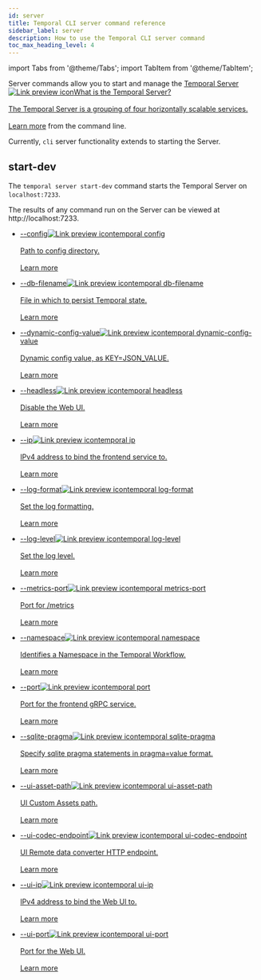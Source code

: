 ```yaml
---
id: server
title: Temporal CLI server command reference
sidebar_label: server
description: How to use the Temporal CLI server command
toc_max_heading_level: 4
---
```


<!-- THIS FILE IS GENERATED. DO NOT EDIT THIS FILE DIRECTLY -->

import Tabs from '@theme/Tabs';
import TabItem from '@theme/TabItem';

Server commands allow you to start and manage the <a class="tdlp" href="/clusters#temporal-server">Temporal Server<span class="tdlpiw"><img src="/img/link-preview-icon.svg" alt="Link preview icon" /></span><span class="tdlpc"><span class="tdlppt">What is the Temporal Server?</span><br /><br /><span class="tdlppd">The Temporal Server is a grouping of four horizontally scalable services.</span><span class="tdlplm"><br /><br /><a class="tdlplma" href="/clusters#temporal-server">Learn more</a></span></span></a> from the command line.

Currently, `cli` server functionality extends to starting the Server.

## start-dev

The `temporal server start-dev` command starts the Temporal Server on `localhost:7233`.

The results of any command run on the Server can be viewed at http://localhost:7233.

- <a class="tdlp" href="/cli/cmd-options#config">--config<span class="tdlpiw"><img src="/img/link-preview-icon.svg" alt="Link preview icon" /></span><span class="tdlpc"><span class="tdlppt">temporal  config</span><br /><br /><span class="tdlppd">Path to config directory.</span><span class="tdlplm"><br /><br /><a class="tdlplma" href="/cli/cmd-options#config">Learn more</a></span></span></a>

- <a class="tdlp" href="/cli/cmd-options#db-filename">--db-filename<span class="tdlpiw"><img src="/img/link-preview-icon.svg" alt="Link preview icon" /></span><span class="tdlpc"><span class="tdlppt">temporal  db-filename</span><br /><br /><span class="tdlppd">File in which to persist Temporal state.</span><span class="tdlplm"><br /><br /><a class="tdlplma" href="/cli/cmd-options#db-filename">Learn more</a></span></span></a>

- <a class="tdlp" href="/cli/cmd-options#dynamic-config-value">--dynamic-config-value<span class="tdlpiw"><img src="/img/link-preview-icon.svg" alt="Link preview icon" /></span><span class="tdlpc"><span class="tdlppt">temporal  dynamic-config-value</span><br /><br /><span class="tdlppd">Dynamic config value, as KEY=JSON_VALUE.</span><span class="tdlplm"><br /><br /><a class="tdlplma" href="/cli/cmd-options#dynamic-config-value">Learn more</a></span></span></a>

- <a class="tdlp" href="/cli/cmd-options#headless">--headless<span class="tdlpiw"><img src="/img/link-preview-icon.svg" alt="Link preview icon" /></span><span class="tdlpc"><span class="tdlppt">temporal  headless</span><br /><br /><span class="tdlppd">Disable the Web UI.</span><span class="tdlplm"><br /><br /><a class="tdlplma" href="/cli/cmd-options#headless">Learn more</a></span></span></a>

- <a class="tdlp" href="/cli/cmd-options#ip">--ip<span class="tdlpiw"><img src="/img/link-preview-icon.svg" alt="Link preview icon" /></span><span class="tdlpc"><span class="tdlppt">temporal  ip</span><br /><br /><span class="tdlppd">IPv4 address to bind the frontend service to.</span><span class="tdlplm"><br /><br /><a class="tdlplma" href="/cli/cmd-options#ip">Learn more</a></span></span></a>

- <a class="tdlp" href="/cli/cmd-options#log-format">--log-format<span class="tdlpiw"><img src="/img/link-preview-icon.svg" alt="Link preview icon" /></span><span class="tdlpc"><span class="tdlppt">temporal  log-format</span><br /><br /><span class="tdlppd">Set the log formatting.</span><span class="tdlplm"><br /><br /><a class="tdlplma" href="/cli/cmd-options#log-format">Learn more</a></span></span></a>

- <a class="tdlp" href="/cli/cmd-options#log-level">--log-level<span class="tdlpiw"><img src="/img/link-preview-icon.svg" alt="Link preview icon" /></span><span class="tdlpc"><span class="tdlppt">temporal  log-level</span><br /><br /><span class="tdlppd">Set the log level.</span><span class="tdlplm"><br /><br /><a class="tdlplma" href="/cli/cmd-options#log-level">Learn more</a></span></span></a>

- <a class="tdlp" href="/cli/cmd-options#metrics-port">--metrics-port<span class="tdlpiw"><img src="/img/link-preview-icon.svg" alt="Link preview icon" /></span><span class="tdlpc"><span class="tdlppt">temporal  metrics-port</span><br /><br /><span class="tdlppd">Port for /metrics</span><span class="tdlplm"><br /><br /><a class="tdlplma" href="/cli/cmd-options#metrics-port">Learn more</a></span></span></a>

- <a class="tdlp" href="/cli/cmd-options#namespace">--namespace<span class="tdlpiw"><img src="/img/link-preview-icon.svg" alt="Link preview icon" /></span><span class="tdlpc"><span class="tdlppt">temporal  namespace</span><br /><br /><span class="tdlppd">Identifies a Namespace in the Temporal Workflow.</span><span class="tdlplm"><br /><br /><a class="tdlplma" href="/cli/cmd-options#namespace">Learn more</a></span></span></a>

- <a class="tdlp" href="/cli/cmd-options#port">--port<span class="tdlpiw"><img src="/img/link-preview-icon.svg" alt="Link preview icon" /></span><span class="tdlpc"><span class="tdlppt">temporal  port</span><br /><br /><span class="tdlppd">Port for the frontend gRPC service.</span><span class="tdlplm"><br /><br /><a class="tdlplma" href="/cli/cmd-options#port">Learn more</a></span></span></a>

- <a class="tdlp" href="/cli/cmd-options#sqlite-pragma">--sqlite-pragma<span class="tdlpiw"><img src="/img/link-preview-icon.svg" alt="Link preview icon" /></span><span class="tdlpc"><span class="tdlppt">temporal  sqlite-pragma</span><br /><br /><span class="tdlppd">Specify sqlite pragma statements in pragma=value format.</span><span class="tdlplm"><br /><br /><a class="tdlplma" href="/cli/cmd-options#sqlite-pragma">Learn more</a></span></span></a>

- <a class="tdlp" href="/cli/cmd-options#ui-asset-path">--ui-asset-path<span class="tdlpiw"><img src="/img/link-preview-icon.svg" alt="Link preview icon" /></span><span class="tdlpc"><span class="tdlppt">temporal  ui-asset-path</span><br /><br /><span class="tdlppd">UI Custom Assets path.</span><span class="tdlplm"><br /><br /><a class="tdlplma" href="/cli/cmd-options#ui-asset-path">Learn more</a></span></span></a>

- <a class="tdlp" href="/cli/cmd-options#ui-codec-endpoint">--ui-codec-endpoint<span class="tdlpiw"><img src="/img/link-preview-icon.svg" alt="Link preview icon" /></span><span class="tdlpc"><span class="tdlppt">temporal  ui-codec-endpoint</span><br /><br /><span class="tdlppd">UI Remote data converter HTTP endpoint.</span><span class="tdlplm"><br /><br /><a class="tdlplma" href="/cli/cmd-options#ui-codec-endpoint">Learn more</a></span></span></a>

- <a class="tdlp" href="/cli/cmd-options#ui-ip">--ui-ip<span class="tdlpiw"><img src="/img/link-preview-icon.svg" alt="Link preview icon" /></span><span class="tdlpc"><span class="tdlppt">temporal  ui-ip</span><br /><br /><span class="tdlppd">IPv4 address to bind the Web UI to.</span><span class="tdlplm"><br /><br /><a class="tdlplma" href="/cli/cmd-options#ui-ip">Learn more</a></span></span></a>

- <a class="tdlp" href="/cli/cmd-options#ui-port">--ui-port<span class="tdlpiw"><img src="/img/link-preview-icon.svg" alt="Link preview icon" /></span><span class="tdlpc"><span class="tdlppt">temporal  ui-port</span><br /><br /><span class="tdlppd">Port for the Web UI.</span><span class="tdlplm"><br /><br /><a class="tdlplma" href="/cli/cmd-options#ui-port">Learn more</a></span></span></a>

